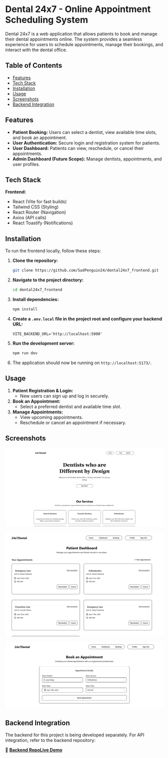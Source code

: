 # Dental 24x7 - Online Appointment Scheduling System

Dental 24x7 is a web application that allows patients to book and manage their dental appointments online. The system provides a seamless experience for users to schedule appointments, manage their bookings, and interact with the dental office.

## Table of Contents

- [Features]()
- [Tech Stack]()
- [Installation]()
- [Usage]()
- [Screenshots]()
- [Backend Integration]()

## Features

- **Patient Booking:** Users can select a dentist, view available time slots, and book an appointment.
- **User Authentication:** Secure login and registration system for patients.
- **User Dashboard:** Patients can view, reschedule, or cancel their appointments.
- **Admin Dashboard (Future Scope):** Manage dentists, appointments, and user profiles.

## Tech Stack

**Frontend:**

- React (Vite for fast builds)
- Tailwind CSS (Styling)
- React Router (Navigation)
- Axios (API calls)
- React Toastify (Notifications)

## Installation

To run the frontend locally, follow these steps:

1. **Clone the repository:**
   ```bash
   git clone https://github.com/SadPenguin24/dental24x7_frontend.git
   ```
2. **Navigate to the project directory:**
   ```bash
   cd dental24x7_frontend
   ```
3. **Install dependencies:**
   ```bash
   npm install
   ```
4. **Create a `.env.local` file in the project root and configure your backend URL:**
   ```env
   VITE_BACKEND_URL='http://localhost:5000'
   ```
5. **Run the development server:**
   ```bash
   npm run dev
   ```
6. The application should now be running on `http://localhost:5173/`.

## Usage

1. **Patient Registration & Login:**
   - New users can sign up and log in securely.
2. **Book an Appointment:**
   - Select a preferred dentist and available time slot.
3. **Manage Appointments:**
   - View upcoming appointments.
   - Reschedule or cancel an appointment if necessary.

## Screenshots

![1743576817381](image/README/1743576817381.png)

![1743576917104](image/README/1743576917104.png)

![1743577005087](image/README/1743577005087.png)

## Backend Integration

The backend for this project is being developed separately. For API integration, refer to the backend repository:

🔗 **[Backend Repo](https://github.com/SadPenguin24/dental24x7_backend)[Live Demo](https://dental24x7-frontend.onrender.com)**
